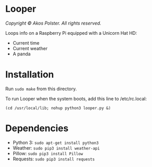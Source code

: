 # Looper

_Copyright &copy; Akos Polster. All rights reserved._

Loops info on a Raspberry Pi equipped with a Unicorn Hat HD:

- Current time
- Current weather
- A panda

# Installation

Run ```sudo make``` from this directory.

To run Looper when the system boots, add this line to /etc/rc.local:

```
(cd /usr/local/lib; nohup python3 looper.py &)
```

# Dependencies

- Python 3: ```sudo apt-get install python3```
- Weather: ```sudo pip3 install weather-api```
- Pillow: ```sudo pip3 install Pillow```
- Requests: ```sudo pip3 install requests```
